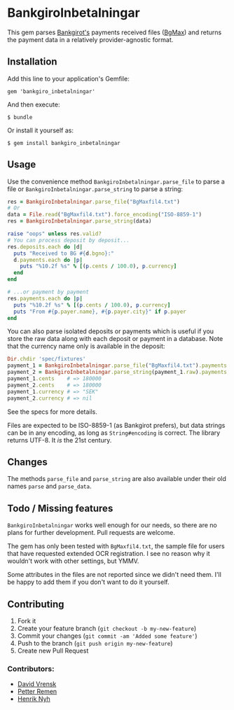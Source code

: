 # BankgiroInbetalningar

This gem parses [Bankgirot's](http://bankgirot.se) payments received files
([BgMax](http://www.bgc.se/Default____5641.aspx)) and returns the payment
data in a relatively provider-agnostic format.

## Installation

Add this line to your application's Gemfile:

    gem 'bankgiro_inbetalningar'

And then execute:

    $ bundle

Or install it yourself as:

    $ gem install bankgiro_inbetalningar

## Usage

Use the convenience method `BankgiroInbetalningar.parse_file` to parse a file
or `BankgiroInbetalningar.parse_string` to parse a string:

```ruby
res = BankgiroInbetalningar.parse_file("BgMaxfil4.txt")
# Or
data = File.read("BgMaxfil4.txt").force_encoding("ISO-8859-1")
res = BankgiroInbetalningar.parse_string(data)

raise "oops" unless res.valid?
# You can process deposit by deposit...
res.deposits.each do |d|
  puts "Received to BG #{d.bgno}:"
  d.payments.each do |p|
    puts "%10.2f %s" % [(p.cents / 100.0), p.currency]
  end
end

# ...or payment by payment
res.payments.each do |p|
  puts "%10.2f %s" % [(p.cents / 100.0), p.currency]
  puts "From #{p.payer.name}, #{p.payer.city}" if p.payer
end
```

You can also parse isolated deposits or payments which is useful if you store
the raw data along with each deposit or payment in a database.  Note that the
currency name only is available in the deposit:

```ruby
Dir.chdir 'spec/fixtures'
payment_1 = BankgiroInbetalningar.parse_file("BgMaxfil4.txt").payments.first
payment_2 = BankgiroInbetalningar.parse_string(payment_1.raw).payments.first
payment_1.cents    # => 180000
payment_2.cents    # => 180000
payment_1.currency # => "SEK"
payment_2.currency # => nil
```

See the specs for more details.

Files are expected to be ISO-8859-1 (as Bankgirot prefers), but data strings
can be in any encoding, as long as `String#encoding` is correct. The library
returns UTF-8. It *is* the 21st century.

## Changes

The methods `parse_file` and `parse_string` are also available under their
old names `parse` and `parse_data`.

## Todo / Missing features

`BankgiroInbetalningar` works well enough for our needs, so there are no plans for
further development.  Pull requests are welcome.

The gem has only been tested with `BgMaxfil4.txt`, the sample file for
users that have requested extended OCR registration.  I see no reason
why it wouldn't work with other settings, but YMMV.

Some attributes in the files are not reported since we didn't need them.
I'll be happy to add them if you don't want to do it yourself.

## Contributing

1. Fork it
2. Create your feature branch (`git checkout -b my-new-feature`)
3. Commit your changes (`git commit -am 'Added some feature'`)
4. Push to the branch (`git push origin my-new-feature`)
5. Create new Pull Request

### Contributors:

* [David Vrensk](https://github.com/dvrensk)
* [Petter Remen](https://github.com/remen)
* [Henrik Nyh](https://github.com/henrik)
